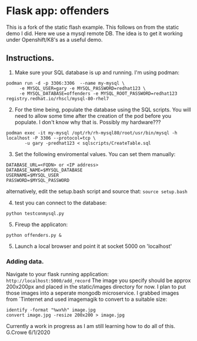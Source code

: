 # Flask app: offenders
This is a fork of the static flash example. This follows on from the static demo I did. Here we use a mysql remote DB. The idea is to get it working under Openshift/K8's as a useful demo.

## Instructions.
1. Make sure your SQL database is up and running.  I'm using podman:
```
podman run -d -p 3306:3306  --name my-mysql \
     -e MYSQL_USER=gary -e MYSQL_PASSWORD=redhat123 \
     -e MYSQL_DATABASE=offenders -e MYSQL_ROOT_PASSWORD=redhat123 registry.redhat.io/rhscl/mysql-80-rhel7
```
2. For the time being, populate the database using the SQL scripts. You will need to allow some time after the creation of the pod before you populate. I don't know why that is. Possibly my hardware???
```
podman exec -it my-mysql /opt/rh/rh-mysql80/root/usr/bin/mysql -h localhost -P 3306 --protocol=tcp \
       -u gary -predhat123 < sqlscripts/CreateTable.sql
```
3. Set the following enviromental values. You can set them manually:
```
DATABASE_URL=<FQDN> or <IP address>
DATABASE_NAME=$MYSQL_DATABASE
USERNAME=$MYSQL_USER
PASSWORD=$MYSQL_PASSWORD
```
alternatively, edit the setup.bash script and source that:
```source setup.bash```

4. test you can connect to the database:
```
python testconmysql.py
```

5. Fireup the applicaton:
```
python offenders.py &
```
5. Launch a local browser and point it at socket 5000 on 'localhost'

### Adding data.
Navigate to  your flask running application:  ```http://localhost:5000/add_record```
The image you specify should be approx 200x200px and placed in the static/images directory for now. I plan to put those images into a seperate mongodb microservice.  I grabbed images from `Tinternet and used imagemagik to convert to a suitable size:

```
identify -format "%wx%h" image.jpg
convert image.jpg -resize 200x200 > image.jpg
```
Currently a work in progress as I am still learning how to do all of this.
G.Crowe 6/1/2020
